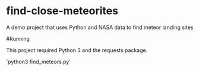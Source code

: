 # find-close-meteorites
A demo project that uses Python and NASA data to find meteor landing sites

#Running

This project required Python 3 and the requests package.

'python3 find_meteors.py'